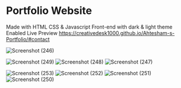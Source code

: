 # Portfolio Website 

 Made with HTML CSS & Javascript Front-end with dark & light theme Enabled
               Live Preview
  https://creativedesk1000.github.io/Ahtesham-s-Portfolio/#contact

 ![Screenshot (246)](https://github.com/user-attachments/assets/94e86f7d-df96-4c10-b424-9dfdedaf7cac)

 
 ![Screenshot (249)](https://github.com/user-attachments/assets/83cb16cb-99c6-4f35-83d5-27beab98d1ee)
![Screenshot (248)](https://github.com/user-attachments/assets/2aeb21b9-0b99-4311-a433-fc44a566a66a)
 ![Screenshot (247)](https://github.com/user-attachments/assets/48085eff-1f63-4c16-9bfc-5679e9316b29)

![Screenshot (253)](https://github.com/user-attachments/assets/e5a65893-2d2a-4720-9192-499c332143c6)
![Screenshot (252)](https://github.com/user-attachments/assets/38aa79b2-aa00-4986-8ec8-0b2cea6ae3a9)
![Screenshot (251)](https://github.com/user-attachments/assets/494f76ac-66b9-4c30-8425-2a05243349b6)
![Screenshot (250)](https://github.com/user-attachments/assets/f88c95a4-618a-4aa9-94b9-1b32d1012483)
